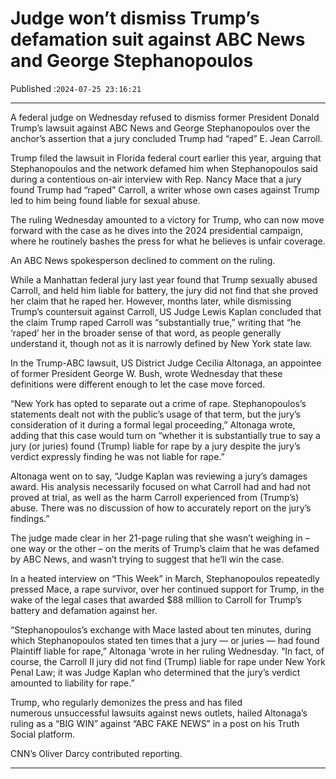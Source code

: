 # Judge won’t dismiss Trump’s defamation suit against ABC News and George Stephanopoulos

Published :`2024-07-25 23:16:21`

---

A federal judge on Wednesday refused to dismiss former President Donald Trump’s lawsuit against ABC News and George Stephanopoulos over the anchor’s assertion that a jury concluded Trump had “raped” E. Jean Carroll.

Trump filed the lawsuit in Florida federal court earlier this year, arguing that Stephanopoulos and the network defamed him when Stephanopoulos said during a contentious on-air interview with Rep. Nancy Mace that a jury found Trump had “raped” Carroll, a writer whose own cases against Trump led to him being found liable for sexual abuse.

The ruling Wednesday amounted to a victory for Trump, who can now move forward with the case as he dives into the 2024 presidential campaign, where he routinely bashes the press for what he believes is unfair coverage.

An ABC News spokesperson declined to comment on the ruling.

While a Manhattan federal jury last year found that Trump sexually abused Carroll, and held him liable for battery, the jury did not find that she proved her claim that he raped her. However, months later, while dismissing Trump’s countersuit against Carroll, US Judge Lewis Kaplan concluded that the claim Trump raped Carroll was “substantially true,” writing that “he ‘raped’ her in the broader sense of that word, as people generally understand it, though not as it is narrowly defined by New York state law.

In the Trump-ABC lawsuit, US District Judge Cecilia Altonaga, an appointee of former President George W. Bush, wrote Wednesday that these definitions were different enough to let the case move forced.

“New York has opted to separate out a crime of rape. Stephanopoulos’s statements dealt not with the public’s usage of that term, but the jury’s consideration of it during a formal legal proceeding,” Altonaga wrote, adding that this case would turn on “whether it is substantially true to say a jury (or juries) found (Trump) liable for rape by a jury despite the jury’s verdict expressly finding he was not liable for rape.”

Altonaga went on to say, “Judge Kaplan was reviewing a jury’s damages award. His analysis necessarily focused on what Carroll had and had not proved at trial, as well as the harm Carroll experienced from (Trump’s) abuse. There was no discussion of how to accurately report on the jury’s findings.”

The judge made clear in her 21-page ruling that she wasn’t weighing in – one way or the other – on the merits of Trump’s claim that he was defamed by ABC News, and wasn’t trying to suggest that he’ll win the case.

In a heated interview on “This Week” in March, Stephanopoulos repeatedly pressed Mace, a rape survivor, over her continued support for Trump, in the wake of the legal cases that awarded $88 million to Carroll for Trump’s battery and defamation against her.

“Stephanopoulos’s exchange with Mace lasted about ten minutes, during which Stephanopoulos stated ten times that a jury — or juries — had found Plaintiff liable for rape,” Altonaga ‘wrote in her ruling Wednesday. “In fact, of course, the Carroll II jury did not find (Trump) liable for rape under New York Penal Law; it was Judge Kaplan who determined that the jury’s verdict amounted to liability for rape.”

Trump, who regularly demonizes the press and has filed numerous unsuccessful lawsuits against news outlets, hailed Altonaga’s ruling as a “BIG WIN” against “ABC FAKE NEWS” in a post on his Truth Social platform.

CNN’s Oliver Darcy contributed reporting.

---


